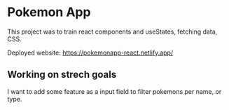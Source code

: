 # Pokemon App

This project was to train react components and useStates, fetching data, CSS.

Deployed website: 
https://pokemonapp-react.netlify.app/

## Working on strech goals

I want to add some feature as a input field to filter pokemons per name, or type.

